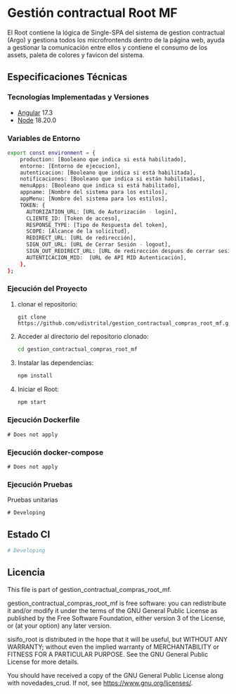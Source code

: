 # Gestión contractual Root MF

El Root contiene la lógica de Single-SPA del sistema de gestion contractual (Argo) y gestiona todos los microfrontends dentro de la página web, ayuda a gestionar la comunicación entre 
ellos y contiene el consumo de los assets, paleta de colores y favicon del sistema.


## Especificaciones Técnicas

### Tecnologías Implementadas y Versiones
* [Angular](https://angular.io/) 17.3
* [Node](https://nodejs.org/es/) 18.20.0


### Variables de Entorno
```bash
export const environment = {
    production: [Booleano que indica si está habilitado],
    entorno: [Entorno de ejecucion],
    autenticacion: [Booleano que indica si está habilitada],
    notificaciones: [Booleano que indica si están habilitadas],
    menuApps: [Booleano que indica si está habilitado],
    appname: [Nombre del sistema para los estilos],
    appMenu: [Nombre del sistema para los estilos],
    TOKEN: {
      AUTORIZATION_URL: [URL de Autorización - login],
      CLIENTE_ID: [Token de acceso],
      RESPONSE_TYPE: [Tipo de Respuesta del token],
      SCOPE: [Alcance de la solicitud],
      REDIRECT_URL: [URL de redirección],
      SIGN_OUT_URL: [URL de Cerrar Sesión - logout],
      SIGN_OUT_REDIRECT_URL: [URL de redirección despues de cerrar sesion],
      AUTENTICACION_MID:  [URL de API MID Autenticación],
    },
};
```


### Ejecución del Proyecto


1. clonar el repositorio:
   ```shell
   git clone https://github.com/udistrital/gestion_contractual_compras_root_mf.git
    ```
3. Acceder al directorio del repositorio clonado:
   ```bash
   cd gestion_contractual_compras_root_mf
   ```
4. Instalar las dependencias:
   ```bash
   npm install
   ```

5. Iniciar el Root:
   ```bash
   npm start
   ```

### Ejecución Dockerfile
```shell
# Does not apply
```

### Ejecución docker-compose
```shell
# Does not apply
```

### Ejecución Pruebas

Pruebas unitarias
```shell
# Developing
```
## Estado CI

```bash
# Developing
```

## Licencia

This file is part of gestion_contractual_compras_root_mf.

gestion_contractual_compras_root_mf is free software: you can redistribute it and/or modify it under the terms of the GNU General Public License as published by the Free Software Foundation, either version 3 of the License, or (at your option) any later version.

sisifo_root is distributed in the hope that it will be useful, but WITHOUT ANY WARRANTY; without even the implied warranty of MERCHANTABILITY or FITNESS FOR A PARTICULAR PURPOSE. See the GNU General Public License for more details.

You should have received a copy of the GNU General Public License along with novedades_crud. If not, see https://www.gnu.org/licenses/.
